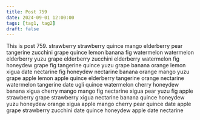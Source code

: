 ```yaml
---
title: Post 759
date: 2024-09-01 12:00:00
tags: [tag1, tag2]
draft: false
---
```

This is post 759.
strawberry
strawberry
quince
mango
elderberry
pear
tangerine
zucchini
grape
quince
lemon
banana
fig
watermelon
watermelon
elderberry
yuzu
grape
elderberry
zucchini
elderberry
watermelon
fig
honeydew
grape
fig
tangerine
quince
yuzu
grape
banana
orange
lemon
xigua
date
nectarine
fig
honeydew
nectarine
banana
orange
mango
yuzu
grape
apple
lemon
apple
quince
elderberry
tangerine
orange
nectarine
watermelon
tangerine
date
ugli
quince
watermelon
cherry
honeydew
banana
xigua
cherry
mango
mango
fig
nectarine
xigua
pear
yuzu
fig
apple
strawberry
grape
strawberry
xigua
nectarine
banana
quince
honeydew
yuzu
honeydew
orange
xigua
apple
mango
cherry
pear
quince
date
apple
grape
strawberry
zucchini
date
quince
honeydew
apple
date
nectarine
